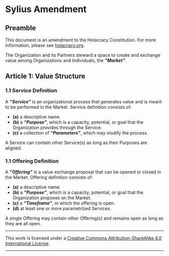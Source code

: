 # **Sylius Amendment**

## Preamble

This document is an amendment to the Holacracy Constitution. For more information, please see <a rel="license" href="https://holacracy.org">holacracy.org</a>.

The Organization and its Partners steward a space to create and exchange value among Organizations and Individuals, the ***"Market"***.

## Article 1: Value Structure

### 1.1 Service Definition

A ***“Service”*** is an organizational process that generates value and is meant to be performed in the Market. Service definition consists of:

- **(a)** a descriptive name.
- **(b)** a ***“Purpose”***, which is a capacity, potential, or goal that the Organization provides through the Service.
- **(c)** a collection of ***“Parameters”***, which may modify the process.

A Service can contain other Service(s) as long as their Purposes are aligned.

### 1.1 Offering Definition

A ***“Offering”*** is a value exchange proposal that can be opened or closed in the Market. Offering definition consists of:

- **(a)** a descriptive name.
- **(b)** a ***“Purpose”***, which is a capacity, potential, or goal that the Organization proposes on the Market.
- **(c)** a ***“Timeframe”***, in which the offering is open.
- **(d)** at least one or more parametrized Services.

A single Offering may contain other Offering(s) and remains open as long as they are all open.

---

This work is licensed under a <a rel="license" href="http://creativecommons.org/licenses/by-sa/4.0/">Creative Commons Attribution-ShareAlike 4.0 International License</a>.

---
